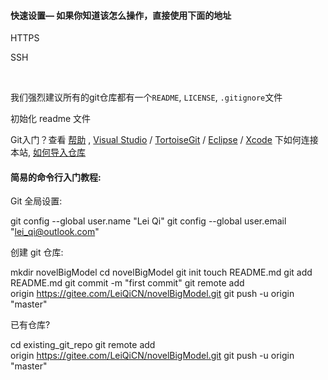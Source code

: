 #### 快速设置— 如果你知道该怎么操作，直接使用下面的地址

HTTPS

SSH

 

我们强烈建议所有的git仓库都有一个`README`, `LICENSE`, `.gitignore`文件

初始化 readme 文件

Git入门？查看 [帮助](https://gitee.com/oschina/git-osc/wikis/%E5%B8%AE%E5%8A%A9) , [Visual Studio](https://gitee.com/help/articles/4118) / [TortoiseGit](http://my.oschina.net/longxuu/blog/141699) / [Eclipse](https://gitee.com/help/articles/4119) / [Xcode](http://my.oschina.net/zxs/blog/142544) 下如何连接本站, [如何导入仓库](http://www.oschina.net/question/82993_133520)

#### 简易的命令行入门教程:

Git 全局设置:

git config --global user.name "Lei Qi"
git config --global user.email "lei_qi@outlook.com"

创建 git 仓库:

mkdir novelBigModel
cd novelBigModel
git init 
touch README.md
git add README.md
git commit -m "first commit"
git remote add origin https://gitee.com/LeiQiCN/novelBigModel.git
git push -u origin "master"

已有仓库?

cd existing_git_repo
git remote add origin https://gitee.com/LeiQiCN/novelBigModel.git
git push -u origin "master"